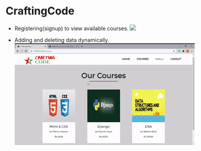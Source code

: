 # CraftingCode

* Registering(signup) to view available courses.
![](/craftingcode/templates/static/images/cc1.gif)

* Adding and deleting data dynamically.
![](/craftingcode/templates/static/images/cc2.gif)
